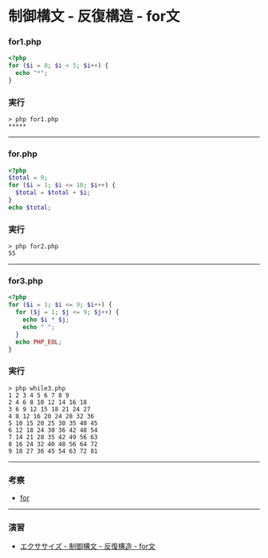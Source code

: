 # 制御構文 - 反復構造 - for文

### for1.php

```php
<?php
for ($i = 0; $i < 5; $i++) {
  echo "*";
}
```

### 実行

```
> php for1.php
*****
```

---


### for.php

```php
<?php
$total = 0;
for ($i = 1; $i <= 10; $i++) {
  $total = $total + $i;
}
echo $total;
```

### 実行

```
> php for2.php
55
```

---


### for3.php

```php
<?php
for ($i = 1; $i <= 9; $i++) {
  for ($j = 1; $j <= 9; $j++) {
    echo $i * $j;
    echo " ";
  }
  echo PHP_EOL;
}
```

### 実行

```
> php while3.php
1 2 3 4 5 6 7 8 9
2 4 6 8 10 12 14 16 18
3 6 9 12 15 18 21 24 27
4 8 12 16 20 24 28 32 36
5 10 15 20 25 30 35 40 45
6 12 18 24 30 36 42 48 54
7 14 21 28 35 42 49 56 63
8 16 24 32 40 48 56 64 72
9 18 27 36 45 54 63 72 81
```

---

### 考察

+ [for](https://www.php.net/manual/ja/control-structures.for.php)

---

### 演習

+ [エクササイズ - 制御構文 - 反復構造 - for文](ex/05_php_ex.md)
